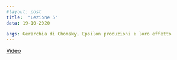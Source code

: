 ```yaml
---
#layout: post
title:  "Lezione 5"
data: 19-10-2020

args: Gerarchia di Chomsky. Epsilon produzioni e loro effetto
---
```


[Video](https://uniroma2.sharepoint.com/sites/msteams_a7df03/Documenti%20condivisi/Lezioni/Recordings/fo_lezione5_21_10_20.mp4)

